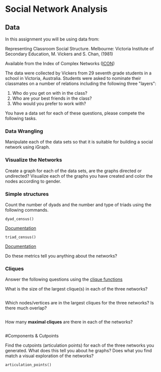 # Social Network Analysis

## Data
In this assignment you will be using data from:

Representing Classroom Social Structure. Melbourne: Victoria Institute of
Secondary Education, M. Vickers and S. Chan, (1981)

Available from the Index of Complex Networks ([ICON](https://icon.colorado.edu/#!/))

The data were collected by Vickers from 29 seventh grade students in a school in Victoria, Australia. Students were asked to nominate their classmates on a number of relations including the following three "layers":  

1. Who do you get on with in the class?  
2. Who are your best friends in the class?  
3. Who would you prefer to work with?  

You have a data set for each of these questions, please compete the following tasks.

### Data Wrangling

Manipulate each of the data sets so that it is suitable for building a social network using iGraph.  

### Visualize the Networks

Create a graph for each of the data sets, are the graphs directed or undirected? Visualize each of the graphs you have created and color the nodes according to gender.


### Simple structures

Count the number of dyads and the number and type of triads using the following commands.
```{r}
dyad_census()
```
[Documentation](http://igraph.org/r/doc/dyad_census.html)

```{r}
triad_census()
```

[Documentation](http://igraph.org/r/doc/triad_census.html)

Do these metrics tell you anything about the networks?

### Cliques

Answer the following questions using the [clique functions](http://igraph.org/r/doc/cliques.html)

What is the size of the largest clique(s) in each of the three networks?

```{r}

```

Which nodes/vertices are in the largest cliques for the three networks? Is there much overlap?

```{r}

```

How many **maximal cliques** are there in each of the networks?

```{r}

```

#Components & Cutpoints

Find the cutpoints (articulation points) for each of the three networks you generated. What does this tell you about he graphs? Does what you find match a visual exploration of the networks?

```{r}
articulation_points()
